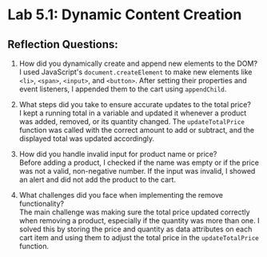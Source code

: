 # Lab 5.1: Dynamic Content Creation

## Reflection Questions:
1. How did you dynamically create and append new elements to the DOM?  
   I used JavaScript's `document.createElement` to make new elements like `<li>`, `<span>`, `<input>`, and `<button>`. After setting their properties and event listeners, I appended them to the cart using `appendChild`.

2. What steps did you take to ensure accurate updates to the total price?  
   I kept a running total in a variable and updated it whenever a product was added, removed, or its quantity changed. The `updateTotalPrice` function was called with the correct amount to add or subtract, and the displayed total was updated accordingly.

3. How did you handle invalid input for product name or price?  
   Before adding a product, I checked if the name was empty or if the price was not a valid, non-negative number. If the input was invalid, I showed an alert and did not add the product to the cart.

4. What challenges did you face when implementing the remove functionality?  
   The main challenge was making sure the total price updated correctly when removing a product, especially if the quantity was more than one. I solved this by storing the price and quantity as data attributes on each cart item and using them to adjust the total price in the `updateTotalPrice` function.